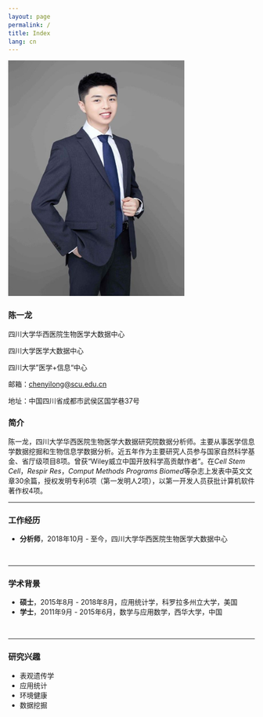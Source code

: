 ```yaml
---
layout: page
permalink: /
title: Index
lang: cn
---
```


<img src="/images/chenyilong.jpg" class="floatpic" width="360" height="480">

### **陈一龙**

四川大学华西医院生物医学大数据中心<br>

四川大学医学大数据中心<br>

四川大学”医学+信息“中心<br>

邮箱：chenyilong@scu.edu.cn<br>

地址：中国四川省成都市武侯区国学巷37号<br>

### 简介

陈一龙，四川大学华西医院生物医学大数据研究院数据分析师。主要从事医学信息学数据挖掘和生物信息学数据分析。近五年作为主要研究人员参与国家自然科学基金、省厅级项目8项。曾获“Wiley威立中国开放科学高贡献作者”。在*Cell Stem Cell*，*Respir Res*，*Comput Methods Programs Biomed*等杂志上发表中英文文章30余篇，授权发明专利6项（第一发明人2项），以第一开发人员获批计算机软件著作权4项。<br>

---

### 工作经历

- **分析师**，2018年10月 - 至今，四川大学华西医院生物医学大数据中心
<br>

---

### 学术背景

- **硕士**，2015年8月 - 2018年8月，应用统计学，科罗拉多州立大学，美国
- **学士**，2011年9月 - 2015年6月，数学与应用数学，西华大学，中国
<br>

---

### 研究兴趣

- 表观遗传学
- 应用统计
- 环境健康
- 数据挖掘

<br>
